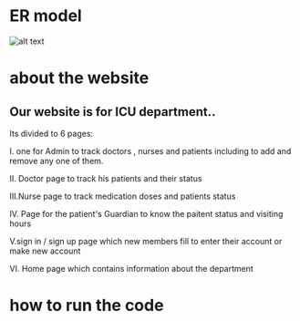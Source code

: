 # ER model 
![alt text](https://github.com/Ms850446/icu_project/blob/main/ER1%20(2).png)

# about the website
## Our website is for ICU department..
Its divided to 6 pages: 

I. one for Admin to track doctors , nurses and patients including to add and remove any one of them. 

II. Doctor page to track his patients and their status 

III.Nurse page to track medication doses and patients status

IV. Page for the patient's Guardian to know the paitent status and visiting hours 

V.sign in / sign up page which new members fill to enter their account or make new account 

VI. Home page which contains information about the department

# how to run the code  
